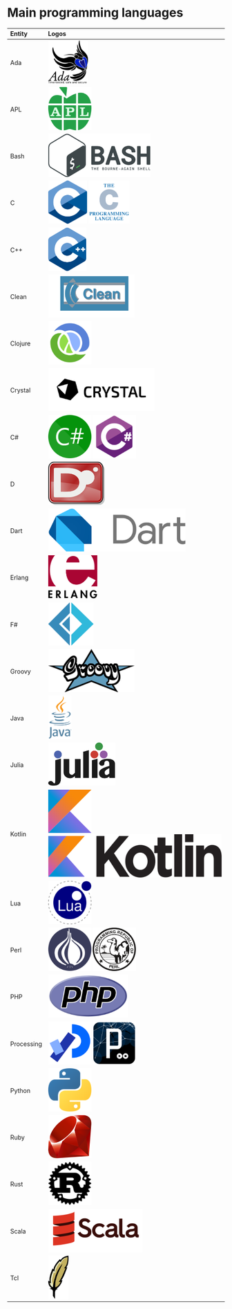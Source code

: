 # Main programming languages

|Entity|Logos|
|:--|:--|
|Ada|<img src="/src/ada.svg" style="height: 100px;"/>|
|APL|<img src="/src/apl.svg" style="height: 100px;"/>|
|Bash|<img src="/src/bash.svg" style="height: 100px;"/>|
|C|<img src="/src/c.svg" style="height: 100px;"/> <img src="/src/c_full.svg" style="height: 100px;"/>|
|C++|<img src="/src/cpp.svg" style="height: 100px;"/>|
|Clean|<img src="/src/clean.svg" style="height: 100px;"/>|
|Clojure|<img src="/src/clojure.svg" style="height: 100px;"/>|
|Crystal|<img src="/src/crystal.svg" style="height: 100px;"/>|
|C#|<img src="/src/cs_wordmark.svg" style="height: 100px;"/> <img src="/src/csharp.svg" style="height: 100px;"/>|
|D|<img src="/src/d.svg" style="height: 100px;"/>|
|Dart|<img src="/src/dart.svg" style="height: 100px;"/>|
|Erlang|<img src="/src/erlang.svg" style="height: 100px;"/>|
|F#|<img src="/src/fsharp.svg" style="height: 100px;"/>|
|Groovy|<img src="/src/groovy.svg" style="height: 100px;"/>|
|Java|<img src="/src/java.svg" style="height: 100px;"/>|
|Julia|<img src="/src/julia.svg" style="height: 100px;"/>|
|Kotlin|<img src="/src/kotlin.svg" style="height: 100px;"/> <img src="/src/kotlin_full.svg" style="height: 100px;"/>|
|Lua|<img src="/src/lua.svg" style="height: 100px;"/>|
|Perl|<img src="/src/perl_onion.svg" style="height: 100px;"/> <img src="/src/perl_republic.svg" style="height: 100px;"/>|
|PHP|<img src="/src/php.svg" style="height: 100px;"/>|
|Processing|<img src="/src/processing_4.svg" style="height: 100px;"/> <img src="/src/processing_old.svg" style="height: 100px;"/>|
|Python|<img src="/src/python.svg" style="height: 100px;"/>|
|Ruby|<img src="/src/ruby.svg" style="height: 100px;"/>|
|Rust|<img src="/src/rust_black.svg" style="height: 100px;"/>|
|Scala|<img src="/src/scala_full.svg" style="height: 100px;"/>|
|Tcl|<img src="/src/tcl.svg" style="height: 100px;"/>|